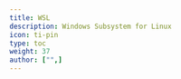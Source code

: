 ```yaml
---
title: WSL
description: Windows Subsystem for Linux
icon: ti-pin
type: toc
weight: 37
author: ["",]
---
```

